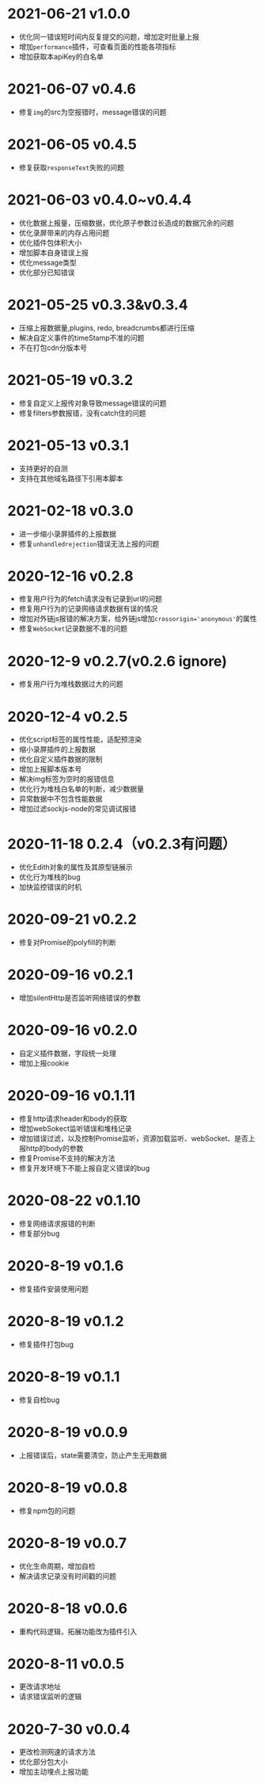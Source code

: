 # 2021-06-21 v1.0.0

<!-- - 更新脚本接入方式（自定义事件监听方式），防止脚本加载影响页面加载 -->
- 优化同一错误短时间内反复提交的问题，增加定时批量上报
- 增加`performance`插件，可查看页面的性能各项指标
- 增加获取本apiKey的白名单
<!-- - 用重写`onpopstate`来实现url变化 -->

# 2021-06-07 v0.4.6

- 修复`img`的src为空报错时，message错误的问题

# 2021-06-05 v0.4.5

- 修复获取`responseText`失败的问题

# 2021-06-03 v0.4.0~v0.4.4

- 优化数据上报量，压缩数据，优化原子参数过长造成的数据冗余的问题
- 优化录屏带来的内存占用问题
- 优化插件包体积大小
- 增加脚本自身错误上报
- 优化message类型
- 优化部分已知错误

# 2021-05-25 v0.3.3&v0.3.4

- 压缩上报数据量,plugins, redo, breadcrumbs都进行压缩
- 解决自定义事件的timeStamp不准的问题
- 不在打包cdn分版本号

# 2021-05-19 v0.3.2

- 修复自定义上报传对象导致message错误的问题
- 修复filters参数报错，没有catch住的问题

# 2021-05-13 v0.3.1

- 支持更好的自测
- 支持在其他域名路径下引用本脚本

# 2021-02-18 v0.3.0

- 进一步缩小录屏插件的上报数据
- 修复`unhandledrejection`错误无法上报的问题

# 2020-12-16 v0.2.8

- 修复用户行为的fetch请求没有记录到url的问题
- 修复用户行为的记录网络请求数据有误的情况
- 增加对外链js报错的解决方案，给外链js增加`crossorigin='anonymous'`的属性
- 修复`WebSocket`记录数据不准的问题

# 2020-12-9 v0.2.7(v0.2.6 ignore)

- 修复用户行为堆栈数据过大的问题

# 2020-12-4 v0.2.5

- 优化script标签的属性性能，适配预渲染
- 缩小录屏插件的上报数据
- 优化自定义插件数据的限制
- 增加上报脚本版本号
- 解决img标签为空时的报错信息
- 优化行为堆栈白名单的判断，减少数据量
- 异常数据中不包含性能数据
- 增加过滤sockjs-node的常见调试报错

# 2020-11-18 0.2.4（v0.2.3有问题）

- 优化Edith对象的属性及其原型链展示
- 优化行为堆栈的bug
- 加快监控错误的时机

# 2020-09-21 v0.2.2

- 修复对Promise的polyfill的判断

# 2020-09-16 v0.2.1

- 增加silentHttp是否监听网络错误的参数

# 2020-09-16 v0.2.0

- 自定义插件数据，字段统一处理
- 增加上报cookie

# 2020-09-16 v0.1.11

- 修复http请求header和body的获取
- 增加webSokect监听错误和堆栈记录
- 增加错误过滤，以及控制Promise监听，资源加载监听、webSocket、是否上报http的body的参数
- 修复Promise不支持的解决方法
- 修复开发环境下不能上报自定义错误的bug

# 2020-08-22 v0.1.10

- 修复网络请求报错的判断
- 修复部分bug

# 2020-8-19 v0.1.6

- 修复插件安装使用问题

# 2020-8-19 v0.1.2

- 修复插件打包bug

# 2020-8-19 v0.1.1

- 修复自检bug

# 2020-8-19 v0.0.9

- 上报错误后，state需要清空，防止产生无用数据

# 2020-8-19 v0.0.8

- 修复npm包的问题

# 2020-8-19 v0.0.7

- 优化生命周期，增加自检
- 解决请求记录没有时间戳的问题

# 2020-8-18 v0.0.6

- 重构代码逻辑，拓展功能改为插件引入

# 2020-8-11 v0.0.5

- 更改请求地址
- 请求错误监听的逻辑

# 2020-7-30 v0.0.4

- 更改检测网速的请求方法
- 优化部分包大小
- 增加主动埋点上报功能
